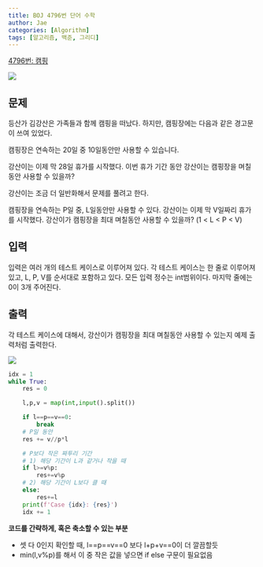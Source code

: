 ```yaml
---
title: BOJ 4796번 단어 수학
author: Jae
categories: [Algorithm]
tags: [알고리즘, 백준, 그리디]
---
```


[4796번: 캠핑](https://www.acmicpc.net/problem/4796)

![](https://images.velog.io/images/a87380/post/129b725d-213b-4c8d-941a-222e7386d493/image.png)

## 문제

등산가 김강산은 가족들과 함께 캠핑을 떠났다. 하지만, 캠핑장에는 다음과 같은 경고문이 쓰여 있었다.

캠핑장은 연속하는 20일 중 10일동안만 사용할 수 있습니다.

강산이는 이제 막 28일 휴가를 시작했다. 이번 휴가 기간 동안 강산이는 캠핑장을 며칠동안 사용할 수 있을까?

강산이는 조금 더 일반화해서 문제를 풀려고 한다.

캠핑장을 연속하는 P일 중, L일동안만 사용할 수 있다. 강산이는 이제 막 V일짜리 휴가를 시작했다. 강산이가 캠핑장을 최대 며칠동안 사용할 수 있을까? (1 < L < P < V)

## 입력

입력은 여러 개의 테스트 케이스로 이루어져 있다. 각 테스트 케이스는 한 줄로 이루어져 있고, L, P, V를 순서대로 포함하고 있다. 모든 입력 정수는 int범위이다. 마지막 줄에는 0이 3개 주어진다.

## 출력

각 테스트 케이스에 대해서, 강산이가 캠핑장을 최대 며칠동안 사용할 수 있는지 예제 출력처럼 출력한다.

![](https://images.velog.io/images/a87380/post/14bfd8b2-36b6-47e1-959e-7b7963cbebb4/image.png)

```python
idx = 1
while True:
    res = 0

    l,p,v = map(int,input().split())

    if l==p==v==0:
        break
    # P일 동안
    res += v//p*l

    # P보다 작은 짜투리 기간
    # 1) 해당 기간이 L과 같거나 작을 때
    if l>=v%p:
        res+=v%p
    # 2) 해당 기간이 L보다 클 때
    else:
        res+=l
    print(f'Case {idx}: {res}')
    idx += 1
```

**코드를 간략하게, 혹은 축소할 수 있는 부분**

- 셋 다 0인지 확인할 때, l==p==v==0 보다 l+p+v==0이 더 깔끔할듯
- min(l,v%p)를 해서 이 중 작은 값을 넣으면 if else 구문이 필요없음
